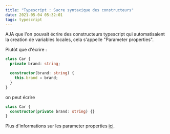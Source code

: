 ```yaml
---
title: "Typescript : Sucre syntaxique des constructeurs"
date: 2021-05-04 05:32:01
tags: typescript
---
```


AJA que l'on pouvait écrire des constructeurs typescript qui automatisaient la creation de variables locales, cela s'appelle "Parameter properties".

Plutôt que d'écrire :

```typescript
class Car {
  private brand: string;

  constructor(brand: string) {
    this.brand = brand;
  }
}
```

on peut écrire

```typescript
class Car {
  constructor(private brand: string) {}
}
```

Plus d'informations sur les parameter properties [ici](https://www.typescriptlang.org/docs/handbook/2/classes.html#parameter-properties).
